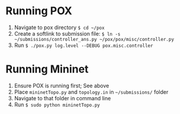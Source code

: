 # Running POX
1. Navigate to pox directory `$ cd ~/pox`
2. Create a softlink to submission file: `$ ln -s ~/submissions/controller_ans.py ~/pox/pox/misc/controller.py`
2. Run `$ ./pox.py log.level --DEBUG pox.misc.controller`

# Running Mininet
1. Ensure POX is running first; See above
2. Place `mininetTopo.py` and `topology.in` in `~/submissions/` folder
3. Navigate to that folder in command line
4. Run `$ sudo python mininetTopo.py`
